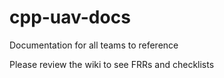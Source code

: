 # cpp-uav-docs
Documentation for all teams to reference

Please review the wiki to see FRRs and checklists

